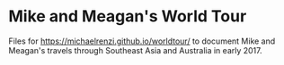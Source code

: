# Mike and Meagan's World Tour
Files for https://michaelrenzi.github.io/worldtour/ to document Mike and Meagan's travels through Southeast Asia and Australia in early 2017.
